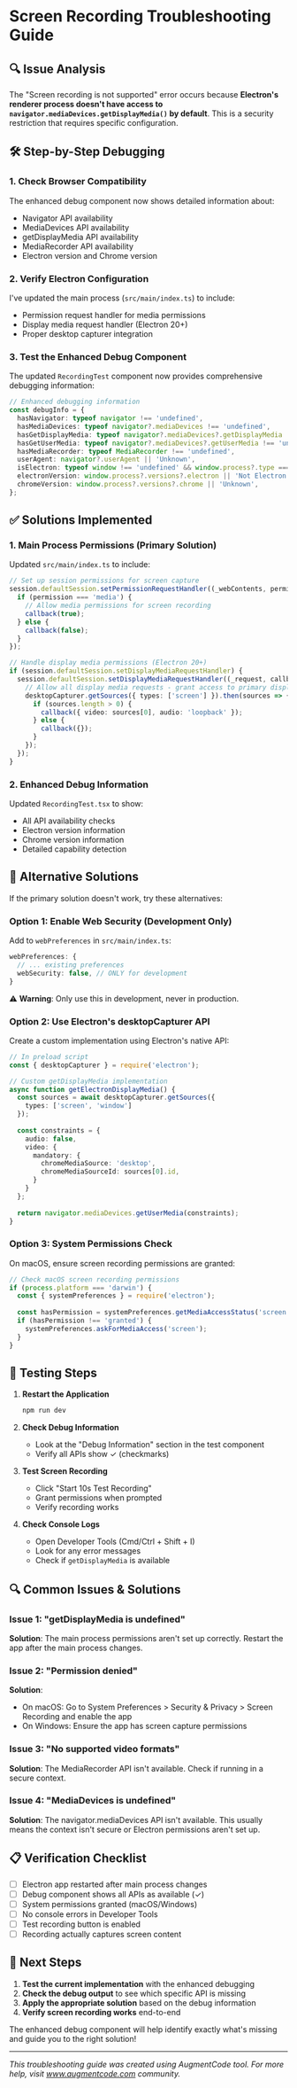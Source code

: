 # Screen Recording Troubleshooting Guide

## 🔍 **Issue Analysis**

The "Screen recording is not supported" error occurs because **Electron's renderer process doesn't have access to `navigator.mediaDevices.getDisplayMedia()` by default**. This is a security restriction that requires specific configuration.

## 🛠️ **Step-by-Step Debugging**

### 1. **Check Browser Compatibility**

The enhanced debug component now shows detailed information about:
- Navigator API availability
- MediaDevices API availability  
- getDisplayMedia API availability
- MediaRecorder API availability
- Electron version and Chrome version

### 2. **Verify Electron Configuration**

I've updated the main process (`src/main/index.ts`) to include:
- Permission request handler for media permissions
- Display media request handler (Electron 20+)
- Proper desktop capturer integration

### 3. **Test the Enhanced Debug Component**

The updated `RecordingTest` component now provides comprehensive debugging information:

```typescript
// Enhanced debugging information
const debugInfo = {
  hasNavigator: typeof navigator !== 'undefined',
  hasMediaDevices: typeof navigator?.mediaDevices !== 'undefined',
  hasGetDisplayMedia: typeof navigator?.mediaDevices?.getDisplayMedia !== 'undefined',
  hasGetUserMedia: typeof navigator?.mediaDevices?.getUserMedia !== 'undefined',
  hasMediaRecorder: typeof MediaRecorder !== 'undefined',
  userAgent: navigator?.userAgent || 'Unknown',
  isElectron: typeof window !== 'undefined' && window.process?.type === 'renderer',
  electronVersion: window.process?.versions?.electron || 'Not Electron',
  chromeVersion: window.process?.versions?.chrome || 'Unknown',
};
```

## ✅ **Solutions Implemented**

### 1. **Main Process Permissions** (Primary Solution)

Updated `src/main/index.ts` to include:

```typescript
// Set up session permissions for screen capture
session.defaultSession.setPermissionRequestHandler((_webContents, permission, callback) => {
  if (permission === 'media') {
    // Allow media permissions for screen recording
    callback(true);
  } else {
    callback(false);
  }
});

// Handle display media permissions (Electron 20+)
if (session.defaultSession.setDisplayMediaRequestHandler) {
  session.defaultSession.setDisplayMediaRequestHandler((_request, callback) => {
    // Allow all display media requests - grant access to primary display
    desktopCapturer.getSources({ types: ['screen'] }).then(sources => {
      if (sources.length > 0) {
        callback({ video: sources[0], audio: 'loopback' });
      } else {
        callback({});
      }
    });
  });
}
```

### 2. **Enhanced Debug Information**

Updated `RecordingTest.tsx` to show:
- All API availability checks
- Electron version information
- Chrome version information
- Detailed capability detection

## 🔧 **Alternative Solutions**

If the primary solution doesn't work, try these alternatives:

### Option 1: **Enable Web Security (Development Only)**

Add to `webPreferences` in `src/main/index.ts`:
```typescript
webPreferences: {
  // ... existing preferences
  webSecurity: false, // ONLY for development
}
```

⚠️ **Warning**: Only use this in development, never in production.

### Option 2: **Use Electron's desktopCapturer API**

Create a custom implementation using Electron's native API:

```typescript
// In preload script
const { desktopCapturer } = require('electron');

// Custom getDisplayMedia implementation
async function getElectronDisplayMedia() {
  const sources = await desktopCapturer.getSources({ 
    types: ['screen', 'window'] 
  });
  
  const constraints = {
    audio: false,
    video: {
      mandatory: {
        chromeMediaSource: 'desktop',
        chromeMediaSourceId: sources[0].id,
      }
    }
  };
  
  return navigator.mediaDevices.getUserMedia(constraints);
}
```

### Option 3: **System Permissions Check**

On macOS, ensure screen recording permissions are granted:

```typescript
// Check macOS screen recording permissions
if (process.platform === 'darwin') {
  const { systemPreferences } = require('electron');
  
  const hasPermission = systemPreferences.getMediaAccessStatus('screen');
  if (hasPermission !== 'granted') {
    systemPreferences.askForMediaAccess('screen');
  }
}
```

## 🧪 **Testing Steps**

1. **Restart the Application**
   ```bash
   npm run dev
   ```

2. **Check Debug Information**
   - Look at the "Debug Information" section in the test component
   - Verify all APIs show ✓ (checkmarks)

3. **Test Screen Recording**
   - Click "Start 10s Test Recording"
   - Grant permissions when prompted
   - Verify recording works

4. **Check Console Logs**
   - Open Developer Tools (Cmd/Ctrl + Shift + I)
   - Look for any error messages
   - Check if `getDisplayMedia` is available

## 🔍 **Common Issues & Solutions**

### Issue 1: "getDisplayMedia is undefined"
**Solution**: The main process permissions aren't set up correctly. Restart the app after the main process changes.

### Issue 2: "Permission denied"
**Solution**: 
- On macOS: Go to System Preferences > Security & Privacy > Screen Recording and enable the app
- On Windows: Ensure the app has screen capture permissions

### Issue 3: "No supported video formats"
**Solution**: The MediaRecorder API isn't available. Check if running in a secure context.

### Issue 4: "MediaDevices is undefined"
**Solution**: The navigator.mediaDevices API isn't available. This usually means the context isn't secure or Electron permissions aren't set up.

## 📋 **Verification Checklist**

- [ ] Electron app restarted after main process changes
- [ ] Debug component shows all APIs as available (✓)
- [ ] System permissions granted (macOS/Windows)
- [ ] No console errors in Developer Tools
- [ ] Test recording button is enabled
- [ ] Recording actually captures screen content

## 🚀 **Next Steps**

1. **Test the current implementation** with the enhanced debugging
2. **Check the debug output** to see which specific API is missing
3. **Apply the appropriate solution** based on the debug information
4. **Verify screen recording works** end-to-end

The enhanced debug component will help identify exactly what's missing and guide you to the right solution!

---

*This troubleshooting guide was created using AugmentCode tool. For more help, visit www.augmentcode.com community.*
